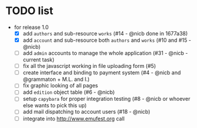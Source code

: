 # TODO list

* for release 1.0
  - [x] add `authors` and sub-resource `works` (#14 - @nicb done in 1677a38)
  - [x] add `account` and sub-resource both `authors` and `works` (#10 and #15 - @nicb)
  - [ ] add `admin` accounts to manage the whole application (#31 - @nicb - current task)
  - [ ] fix all the javascript working in file uploading form (#5)
  - [ ] create interface and binding to payment system (#4 - @nicb and @grammaton + M.L. and I.)
  - [ ] fix graphic looking of all pages
  - [ ] add `edition` object table (#6 - @nicb)
  - [ ] setup `capybara` for proper integration testing (#8 - @nicb or whoever else wants to pick this up)
  - [ ] add mail dispatching to account users (#18 - @nicb)
  - [ ] integrate into http://www.emufest.org call
